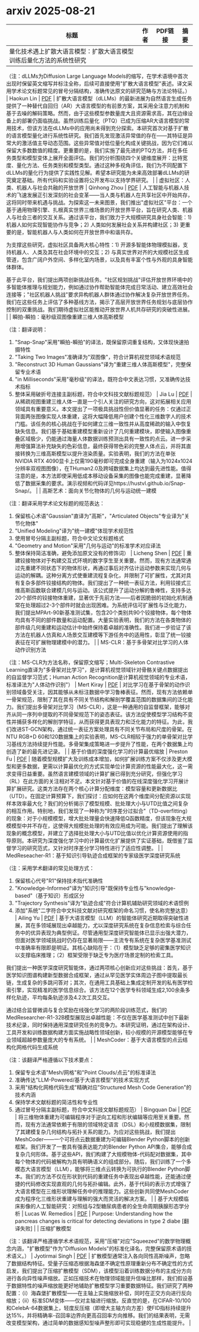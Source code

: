 # arxiv 2025-08-21

| 标题 | 作者 | PDF链接 |  摘要 |
|------|------|--------|------|
| 量化技术遇上扩散大语言模型：扩散大语言模型训练后量化方法的系统性研究

（注：dLLMs为Diffusion Large Language Models的缩写，在学术语境中首次出现时保留英文缩写并标注全称，后续可直接使用"扩散大语言模型"表述。译文采用学术论文标题常见的冒号分隔结构，准确传达原文的研究范畴与方法论特征。） | Haokun Lin | [PDF](http://arxiv.org/pdf/2508.14896v1) | 扩散大语言模型（dLLMs）的最新进展为自然语言生成任务提供了一种替代自回归（AR）大语言模型的有前景方案，其采用全注意力机制和基于去噪的解码策略。然而，由于这些模型参数量庞大且资源需求高，其在边缘设备上的部署仍面临挑战。虽然训练后量化（PTQ）已成为压缩AR大语言模型的常用技术，但该方法在dLLMs中的应用尚未得到充分探索。本研究首次对基于扩散的语言模型量化进行系统性研究。我们首先发现激活异常值的存在——其特征是异常大的激活值主导动态范围。这些异常值对低位量化构成关键挑战，因为它们难以保留大多数数值的精度。更重要的是，我们实施了最先进的PTQ方法，并在多任务类型和模型变体上展开全面评估。我们的分析围绕四个关键维度展开：比特宽度、量化方法、任务类别和模型类型。通过这种多视角评估，我们为不同配置下dLLMs的量化行为提供了实践性见解。希望本研究能为未来高效部署dLLMs的研究奠定基础。所有代码和实验设置将公开发布以支持学界研究。 |
| 虚拟社区：人类、机器人与社会共融的开放世界 | Qinhong Zhou | [PDF](http://arxiv.org/pdf/2508.14893v1) | 人工智能与机器人技术的飞速发展正引发深刻的社会变革——当人类与机器人在共享社区中开始共存，这将同时带来机遇与挑战。为探索这一未来图景，我们推出"虚拟社区"平台：一个基于通用物理引擎、扎根真实世界三维场景的开放世界平台，旨在研究人类、机器人与社会三者的交互关系。通过该平台，我们致力于大规模研究具身社会智能：1) 机器人如何实现智能协作与竞争；2) 人类如何发展社会关系并构建社区；3) 更重要的是，智能机器人与人类如何在开放世界中和谐共存。

为支撑这些研究，虚拟社区具备两大核心特性：1) 开源多智能体物理模拟器，支持机器人、人类及其在社会环境中的交互；2) 与真实世界对齐的大规模社区生成管道，包含广阔户外空间、多样化室内场景，以及具有丰富个性与外观的具身智能体群体。

基于此平台，我们提出两项创新挑战任务。"社区规划挑战"评估开放世界环境中的多智能体推理与规划能力，例如通过协作帮助智能体完成日常活动、建立高效社会连接等；"社区机器人挑战"要求异构机器人群体通过协作解决复杂开放世界任务。我们在这些任务上评估了多种基线方法，揭示了高层开放世界任务规划与底层协作控制的双重挑战。我们期待虚拟社区能推动开放世界人机共存研究的突破性进展。 |
| 瞬拍-瞬拍：毫秒级双图像重建三维人体高斯模型

（注：翻译说明：
1. "Snap-Snap"采用"瞬拍-瞬拍"的译法，既保留原词重复结构，又体现快速拍摄特性
2. "Taking Two Images"准确译为"双图像"，符合计算机视觉领域术语规范
3. "Reconstruct 3D Human Gaussians"译为"重建三维人体高斯模型"，完整保留专业术语
4. "in Milliseconds"采用"毫秒级"的译法，既符合中文表达习惯，又准确传达技术指标
5. 整体采用破折号连接主副标题，符合中文科技文献标题规范） | Jia Lu | [PDF](http://arxiv.org/pdf/2508.14892v1) | 从稀疏视图重建三维人体一直是一个引人关注的研究方向，这对拓展相关应用领域具有重要意义。本文提出了一项极具挑战性但价值显著的任务：仅通过正背面两张图像实现人体重建，这将大幅降低用户创建个性化三维数字人的技术门槛。该任务的核心挑战在于如何建立三维一致性并从高度稀疏的输入中恢复缺失信息。我们基于基础重建模型重新设计了几何重建模块，即使输入图像重叠区域极少，仍能通过海量人体数据训练预测出具有一致性的点云。进一步采用增强算法补充缺失的色彩信息，最终获得带色彩的完整人体点云，并将其直接转换为三维高斯模型以提升渲染质量。实验表明，我们的方法在单张NVIDIA RTX 4090显卡上仅需190毫秒即可完成全身重建（输入为1024x1024分辨率双视图图像），在THuman2.0及跨域数据集上均达到最先进性能。值得注意的是，本方法即使采用低成本移动设备采集的图像也能完成重建，显著降低了数据采集的要求。演示视频和代码详见https://hustvl.github.io/Snap-Snap/。 |
| 高斯艺术：面向关节化物体的几何与运动统一建模

（注：翻译采用学术论文标题的规范表达：
1. 保留核心术语"Gaussian"直译为"高斯"，"Articulated Objects"专业译为"关节化物体"
2. "Unified Modeling"译为"统一建模"体现学术规范性
3. 使用冒号分隔主副标题，符合中文论文标题格式
4. "Geometry and Motion"采用"几何与运动"的标准学术对应译法
5. 整体保持简洁准确，避免添加原文没有的修饰词） | Licheng Shen | [PDF](http://arxiv.org/pdf/2508.14891v1) | 重建铰接物体对于构建交互式环境的数字孪生至关重要。然而，现有方法通常通过先重建不同状态下的物体形状，再通过事后对齐估计运动参数来实现几何与运动的解耦。这种分离方式使重建流程复杂化，并限制了可扩展性，尤其对具有复杂多部件铰接结构的物体。我们提出了一种统一表征方法，利用铰接式三维高斯函数联合建模几何与运动。该公式提升了运动分解的鲁棒性，支持多达20个部件的铰接物体重建，显著优于先前方法——后者因脆弱的初始化机制通常在处理超过2-3个部件时就会出现困难。为系统评估可扩展性与泛化能力，我们提出MPArt-90新基准测试集，包含20个类别共90个铰接物体，每个物体均具有不同的部件数量和运动配置。大量实验表明，我们的方法在各类物体的部件级几何重建和运动估计中始终保持着卓越的准确性。我们进一步验证了该方法在机器人仿真和人场景交互建模等下游任务中的适用性，彰显了统一铰接表征在可扩展物理建模中的潜力。 |
| MS-CLR：基于多骨架对比学习的人体动作识别方法

（注：MS-CLR为方法名称，保留原文缩写；Multi-Skeleton Contrastive Learning直译为"多骨架对比学习"，是计算机视觉领域针对骨骼关键点数据提出的自监督学习范式；Human Action Recognition是计算机视觉领域的专业术语，标准译法为"人体动作识别"） | Mert Kiray | [PDF](http://arxiv.org/pdf/2508.14889v1) | 对比学习在基于骨架的动作识别领域备受关注，因其能够从未标注数据中学习鲁棒表征。然而，现有方法依赖单一骨架规范，限制了其在具有不同关节结构和解剖学覆盖范围的数据集间的泛化能力。我们提出多骨架对比学习（MS-CLR），这是一种通用的自监督框架，能够对齐从同一序列中提取的不同骨架规范下的姿态表征。该方法促使模型学习结构不变性并捕获多样化的解剖学特征，从而获得更具表现力和泛化能力的特征。为此，我们改进ST-GCN架构，通过统一表征方案处理具有不同关节布局和尺度的骨架。在NTU RGB+D 60和120数据集上的实验表明，MS-CLR相较于强力的单骨架对比学习基线方法持续提升性能。多骨架集成策略进一步提升了性能，在两个数据集上均创造了新的最先进记录。 |
| 基于价值的深度强化学习的计算最优缩放 | Preston Fu | [PDF](http://arxiv.org/pdf/2508.14881v1) | 随着模型规模扩大及训练成本增加，如何扩展训练方案不仅涉及更大模型和更多数据，更需以计算最优化的方式实现单位计算资源的性能最大化，这一需求变得日益重要。虽然语言建模领域的计算扩展已得到充分研究，但强化学习（RL）在此方面的关注相对不足。本文针对基于价值的在线深度强化学习开展计算扩展研究。这类方法存在两个核心计算分配维度：模型容量和更新数据比（UTD）。在固定计算预算下，我们探讨：应如何在这两个维度间分配资源以实现样本效率最大化？我们的分析揭示了模型规模、批处理大小与UTD比值之间复杂的相互作用。特别地，我们发现了一种称为"时序差分过拟合"（TD-overfitting）的现象：对于小规模模型，增大批处理量会快速降低Q函数精度，但该现象在大规模模型中并不存在，这使得大规模批处理的有效应用成为可能。我们提出了理解该现象的概念模型，并建立了选择批处理大小与UTD比值以优化计算资源使用的指导原则。本研究为深度强化学习中的计算最优化扩展提供了实证基础，既借鉴了监督学习的研究范式，又针对时序差分学习特性进行了适应性调整。 |
| MedReseacher-R1：基于知识引导轨迹合成框架的专家级医学深度研究系统

（注：采用学术翻译的常见处理方式：
1. 保留核心代号"R1"保持技术指代准确性
2. "Knowledge-Informed"译为"知识引导"既保持专业性与"knowledge-based"（基于知识）形成区分
3. "Trajectory Synthesis"译为"轨迹合成"符合计算机辅助研究领域的术语惯例
4. 添加"系统"二字符合中文科技文献对研究框架的命名习惯，使名称完整达意） | Ailing Yu | [PDF](http://arxiv.org/pdf/2508.14880v1) | 基于大语言模型（LLM）的智能体研究近期取得突破性进展，其在多领域展现出卓越能力，尤以深度研究系统在复杂信息检索与综合任务中的优异表现为典型例证。尽管通用型深度研究智能体已显示出强大潜力，但面对医学领域挑战时仍存在显著局限——主流专有系统在复杂医学基准测试中准确率有限即是明证。其核心缺陷在于：（1）模型缺乏足够的密集医学知识以支撑临床推理；（2）框架受限于缺乏专为医疗场景定制的检索工具。

我们提出一种医学深度研究智能体，通过两项核心创新应对这些挑战：首先，基于医学知识图谱构建新型数据合成框架，通过从罕见医学实体周边子图中提取最长链，生成复杂的多跳问答对；其次，在通用工具基础上集成定制开发的私有医学检索引擎，实现精准的医学信息综合。该方法在12个医学专科领域生成2,100余条多样化轨迹，平均每条轨迹涉及4.2次工具交互。

通过结合监督微调与复合奖励在线强化学习的两阶段训练范式，我们的MedResearcher-R1-32B模型展现出卓越性能：不仅在医学基准测试中创下最新技术纪录，同时保持通用深度研究任务的竞争力。本研究证明，通过在架构设计、工具开发和训练数据构建方面实施战略性领域创新，较小规模的开源模型能够在专业领域超越参数量庞大的专有系统。 |
| MeshCoder：基于大语言模型的点云结构化网格代码生成系统

（注：该翻译严格遵循以下技术要点：
1. 保留专业术语"Mesh/网格"和"Point Clouds/点云"的标准译法
2. 准确传达"LLM-Powered/基于大语言模型"的技术实现方式
3. 采用"结构化网格代码生成"精确对应"Structured Mesh Code Generation"的技术内涵
4. 保持学术文献标题的简洁性和专业性
5. 通过冒号分隔主副标题，符合中文科技文献标题规范） | Bingquan Dai | [PDF](http://arxiv.org/pdf/2508.14879v1) | 将三维物体重建为可编辑程序对于逆向工程和形状编辑等应用至关重要。然而，现有方法通常依赖于有限的领域特定语言（DSL）和小规模数据集，限制了其建模复杂几何结构与拓扑关系的能力。为应对这些挑战，我们提出MeshCoder——一个可将点云数据重建为可编辑Blender Python脚本的创新框架。我们开发了一套具有强表达能力的Blender Python API集合，能够合成复杂几何形体。基于这些API，我们构建了大规模物体-代码配对数据集，其中每个物体的代码被解构为具有明确语义的组成部分。随后，我们训练了一个多模态大语言模型（LLM），能够将三维点云转换为可执行的Blender Python脚本。我们的方法不仅在形状到代码的重建任务中表现出卓越性能，还能通过便捷的代码修改实现直观的几何与拓扑编辑。此外，基于代码的表示方式增强了大语言模型在三维形状理解任务中的推理能力。这些创新共同使MeshCoder成为程序化三维形状重建与理解的强大而灵活的解决方案。 |
| 基于大规模临床影像的人工智能研究：对照组与2型糖尿病患者的全生命周期胰腺形态学分析 | Lucas W. Remedios | [PDF](http://arxiv.org/pdf/2508.14878v1) | Purpose: Understanding how the pancreas changes is critical for detecting
deviations in type 2 diabe [翻译失败] |
| 压缩扩散模型

（注：该翻译严格遵循学术术语规范，采用"压缩"对应"Squeezed"的数学物理概念内涵，"扩散模型"作为"Diffusion Models"的标准化译名，完整保留原术语的技术语义。） | Jyotirmai Singh | [PDF](http://arxiv.org/pdf/2508.14871v1) | 扩散模型通常注入各向同性高斯噪声，忽略了数据结构特征。受量子压缩态根据海森堡不确定性原理重新分布不确定性的方式启发，我们提出了压缩扩散模型（SDM），该模型沿着训练数据分布的主成分方向进行各向异性噪声缩放。正如压缩技术在物理领域能提升信噪比那样，我们假设基于数据特性的噪声缩放能更好地辅助扩散模型学习重要数据特征。我们研究了两种配置：（i）海森堡扩散模型——在主轴上实施缩放补偿，同时在正交方向进行反向缩放；（ii）标准SDM变体——仅对主轴进行缩放。反直觉的是，在CIFAR-10/100和CelebA-64数据集上，轻度反压缩（即增大主轴方向方差）使FID指标持续提升达15%，并将精确率-召回率边界向更高召回率方向推移。我们的结果表明，无需改变模型架构，通过简单的数据感知型噪声整形即可实现稳健的生成性能提升。 |
